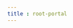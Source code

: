 ```yaml
---
title : root-portal
---
```


<!-- ## root-portal -->

<!-- UTSCOMJSON.root-portal.name -->

<!-- UTSCOMJSON.root-portal.description -->

<!-- UTSCOMJSON.root-portal.compatibility -->

<!-- UTSCOMJSON.root-portal.attribute -->

<!-- UTSCOMJSON.root-portal.event -->

<!-- UTSCOMJSON.root-portal.component_type -->

<!-- UTSCOMJSON.root-portal.children -->

<!-- UTSCOMJSON.root-portal.example -->

<!-- UTSCOMJSON.root-portal.reference -->
